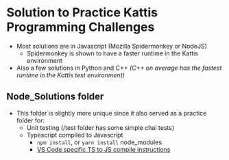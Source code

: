 # Solution to Practice Kattis Programming Challenges

- Most solutions are in Javascript (Mozilla Spidermonkey or NodeJS)
  - Spidermonkey is shown to have a faster runtime in the Kattis environment
- Also a few solutions in Python and C++ *(C++ on average has the fastest runtime in the Kattis test environment)*

## Node_Solutions folder

- This folder is slightly more unique since it also served as a practice folder for:
  - Unit testing (/test folder has some simple chai tests)
  - Typescript compiled to Javascript
    - `npm install`, or `yarn install` node_modules
    - [VS Code specific TS to JS compile instructions](https://code.visualstudio.com/docs/typescript/typescript-compiling)